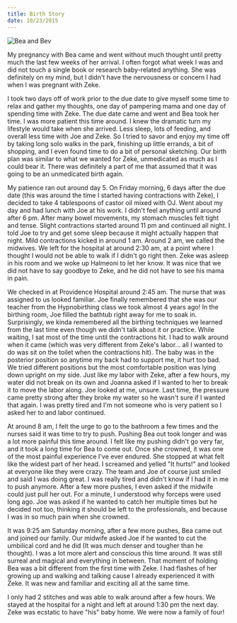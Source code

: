 ```yaml
---
title: Birth Story
date: 10/23/2015
---
```


![Bea and Bev](https://lh3.googleusercontent.com/NPe5bzvO_VMo-_BIT704h4Oy70L0KE46Sct8e5A3nxG34nSZF8UNwtCb0pE-t-VtG0fxPGjeacrD8ChdZ2C84VGmEX7WnVHmDS9Kb1ut24Vy55uk3__BHIExPO0203KbWemzqCWTtnwPtORmVRZ0F2MlOtjzZl5eo3esz91giLcbMZhTMKrbBD-KeeeGJjRtr7ZUj28hLb2ysN18YfVVy9fshYQyA7ydFwxEji2b5KsutcwS_sQbjSwlX1pezr5vcpwVs3QleGNs0TrBZZXBC6J2PdvYm_tPCfbC4lF0TE6geRWArAYcG7ZaPJlXUIBQmAp825p0dr1XBocYffNYdGmmAZpsupnN1Fy2zFXNQD9WK6Ugeip_Ev2kAv-ZNC3mZUARVx2z-ORvIy1XmsFjTZaf8BIv2gbhSjnkifccaVr1m-Tjf1sehB_JV3jnwNry4QYT7RzpV1WM0S1TxfkV3ViGaO0760D7NwhSdGCOXgBY2mhpWiqt0r0N1WyEXO-u-ii-MhFCwXpLnaZSJ51qXGRdZXYzB7-V6506173zuSBF=w824-h618-no)

My pregnancy with Bea came and went without much thought until pretty much the last few weeks of her arrival. I often forgot what week I was and did not touch a single book or research baby-related anything. She was definitely on my mind, but I didn't have the nervousness or concern I had when I was pregnant with Zeke.

I took two days off of work prior to the due date to give myself some time to relax and gather my thoughts, one day of pampering mama and one day of spending time with Zeke. The due date came and went and Bea took her time. I was more patient this time around. I knew the dramatic turn my lifestyle would take when she arrived. Less sleep, lots of feeding, and overall less time with Joe and Zeke. So I tried to savor and enjoy my time off by taking long solo walks in the park, finishing up little errands, a bit of shopping, and I even found time to do a bit of personal sketching. Our birth plan was similar to what we wanted for Zeke, unmedicated as much as I could bear it. There was definitely a part of me that assumed that it was going to be an unmedicated birth again.

My patience ran out around day 5. On Friday morning, 6 days after the due date (this was around the time I started having contractions with Zeke), I decided to take 4 tablespoons of castor oil mixed with OJ. Went about my day and had lunch with Joe at his work. I didn't feel anything until around after 6 pm. After many bowel movements, my stomach muscles felt tight and tense. Slight contractions started around 11 pm and continued all night. I told Joe to try and get some sleep because it might actually happen that night. Mild contractions kicked in around 1 am. Around 2 am, we called the midwives. We left for the hospital at around 2:30 am, at a point where I thought I would not be able to walk if I didn't go right then. Zeke was asleep in his room and we woke up Halmeoni to let her know.  It was nice that we did not have to say goodbye to Zeke, and he did not have to see his mama in pain.

We checked in at Providence Hospital around 2:45 am. The nurse that was assigned to us looked familiar. Joe finally remembered that she was our teacher from the Hypnobirthing class we took almost 4 years ago! In the birthing room, Joe filled the bathtub right away for me to soak in. Surprisingly, we kinda remembered all the birthing techniques we learned from the last time even though we didn't talk about it or practice. While waiting, I sat most of the time until the contractions hit. I had to walk around when it came (which was very different from Zeke's labor... all I wanted to do was sit on the toilet when the contractions hit). The baby was in the posterior position so anytime my back had to support me, it hurt too bad. We tried different positions but the most comfortable position was lying down upright on my side. Just like my labor with Zeke, after a few hours, my water did not break on its own and Joanna asked if I wanted to her to break it to move the labor along. Joe looked at me, unsure. Last time, the pressure came pretty strong after they broke my water so he wasn't sure if I wanted that again. I was pretty tired and I'm not someone who is very patient so I asked her to and labor continued.

At around 8 am, I felt the urge to go to the bathroom a few times and the nurses said it was time to try to push. Pushing Bea out took longer and was a lot more painful this time around. I felt like my pushing didn't go very far, and it took a long time for Bea to come out. Once she crowned, it was one of the most painful experience I've ever endured. She stopped at what felt like the widest part of her head. I screamed and yelled "It hurts!" and looked at everyone like they were crazy. The team and Joe of course just smiled and said I was doing great. I was really tired and didn't know if I had it in me to push anymore. After a few more pushes, I even asked if the midwife could just pull her out. For a minute, I understood why forceps were used long ago. Joe was asked if he wanted to catch her multiple times but he decided not too, thinking it should be left to the professionals, and because I was in so much pain when she crowned.

It was 9:25 am Saturday morning, after a few more pushes, Bea came out and joined our family. Our midwife asked Joe if he wanted to cut the umbilical cord and he did (It was much denser and tougher than he thought). I was a lot more alert and conscious this time around. It was still surreal and magical and everything in between. That moment of holding Bea was a bit different from the first time with Zeke. I had flashes of her growing up and walking and talking cause I already experienced it with Zeke. It was new and familiar and exciting all at the same time.

I only had 2 stitches and was able to walk around after a few hours. We stayed at the hospital for a night and left at around 1:30 pm the next day. Zeke was ecstatic to have "his" baby home. We were now a family of four!
